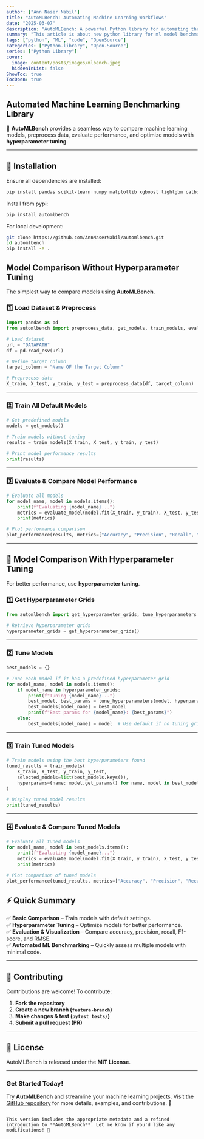 ```yaml
---
author: ["Ann Naser Nabil"]
title: "AutoMLBench: Automating Machine Learning Workflows"
date: "2025-03-07"
description: "AutoMLBench: A powerful Python library for automating the entire machine learning pipeline, from data preprocessing to model evaluation and visualization.."
summary: "This article is about new python library for ml model benchmarking."
tags: ["python", "ML", "code", "OpenSource"]
categories: ["Python-library", "Open-Source"]
series: ["Python Library"]
cover:
  image: content/posts/images/mlbench.jpeg
  hiddenInList: false
ShowToc: true
TocOpen: true
---
```



## **Automated Machine Learning Benchmarking Library**
🚀 **AutoMLBench** provides a seamless way to compare machine learning models, preprocess data, evaluate performance, and optimize models with **hyperparameter tuning**.

---

## **📌 Installation**
Ensure all dependencies are installed:
```bash
pip install pandas scikit-learn numpy matplotlib xgboost lightgbm catboost imbalanced-learn
```
Install from pypi:
```bash
pip install automlbench
```

For local development:
```bash
git clone https://github.com/AnnNaserNabil/automlbench.git
cd automlbench
pip install -e .
```

## **Model Comparison Without Hyperparameter Tuning**
The simplest way to compare models using **AutoMLBench**.

### **1️⃣ Load Dataset & Preprocess**
```python
import pandas as pd
from automlbench import preprocess_data, get_models, train_models, evaluate_model, plot_performance

# Load dataset
url = "DATAPATH"
df = pd.read_csv(url) 

# Define target column
target_column = "Name OF the Target Column"

# Preprocess data
X_train, X_test, y_train, y_test = preprocess_data(df, target_column)
```

---

### **2️⃣ Train All Default Models**
```python
# Get predefined models
models = get_models()

# Train models without tuning
results = train_models(X_train, X_test, y_train, y_test)

# Print model performance results
print(results)
```

---

### **3️⃣ Evaluate & Compare Model Performance**
```python
# Evaluate all models
for model_name, model in models.items():
    print(f"Evaluating {model_name}...")
    metrics = evaluate_model(model.fit(X_train, y_train), X_test, y_test)
    print(metrics)

# Plot performance comparison
plot_performance(results, metrics=["Accuracy", "Precision", "Recall", "F1-Score", "RMSE"])
```

---

## **🔹 Model Comparison With Hyperparameter Tuning**
For better performance, use **hyperparameter tuning**.

### **1️⃣ Get Hyperparameter Grids**
```python
from automlbench import get_hyperparameter_grids, tune_hyperparameters

# Retrieve hyperparameter grids
hyperparameter_grids = get_hyperparameter_grids()
```

---

### **2️⃣ Tune Models**
```python
best_models = {}

# Tune each model if it has a predefined hyperparameter grid
for model_name, model in models.items():
    if model_name in hyperparameter_grids:
        print(f"Tuning {model_name}...")
        best_model, best_params = tune_hyperparameters(model, hyperparameter_grids[model_name], X_train, y_train)
        best_models[model_name] = best_model
        print(f"Best params for {model_name}: {best_params}")
    else:
        best_models[model_name] = model  # Use default if no tuning grid
```

---

### **3️⃣ Train Tuned Models**
```python
# Train models using the best hyperparameters found
tuned_results = train_models(
    X_train, X_test, y_train, y_test, 
    selected_models=list(best_models.keys()), 
    hyperparams={name: model.get_params() for name, model in best_models.items()}
)

# Display tuned model results
print(tuned_results)
```

---

### **4️⃣ Evaluate & Compare Tuned Models**
```python
# Evaluate all tuned models
for model_name, model in best_models.items():
    print(f"Evaluating {model_name}...")
    metrics = evaluate_model(model.fit(X_train, y_train), X_test, y_test)
    print(metrics)

# Plot comparison of tuned models
plot_performance(tuned_results, metrics=["Accuracy", "Precision", "Recall", "F1-Score", "RMSE"])
```


## **⚡ Quick Summary**
✅ **Basic Comparison** – Train models with default settings.  
✅ **Hyperparameter Tuning** – Optimize models for better performance.  
✅ **Evaluation & Visualization** – Compare accuracy, precision, recall, F1-score, and RMSE.  
✅ **Automated ML Benchmarking** – Quickly assess multiple models with minimal code.  

---

## **📌 Contributing**
Contributions are welcome! To contribute:
1. **Fork the repository**
2. **Create a new branch (`feature-branch`)**
3. **Make changes & test (`pytest tests/`)**
4. **Submit a pull request (PR)**

---

## **📜 License**
AutoMLBench is released under the **MIT License**.

---


### Get Started Today!
Try **AutoMLBench** and streamline your machine learning projects. Visit the [GitHub repository](https://github.com/AnnNaserNabil/automlbench) for more details, examples, and contributions. 🚀
```

This version includes the appropriate metadata and a refined introduction to **AutoMLBench**. Let me know if you'd like any modifications! 🚀
